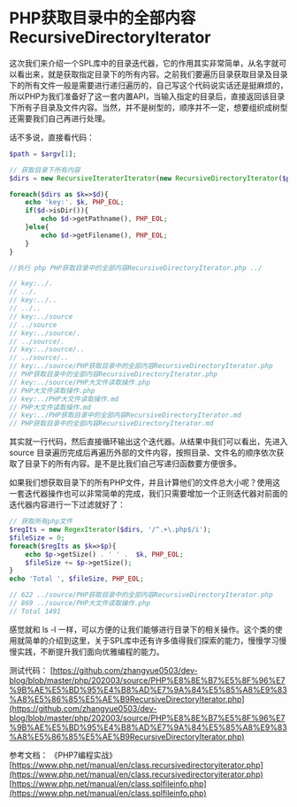 # PHP获取目录中的全部内容RecursiveDirectoryIterator

这次我们来介绍一个SPL库中的目录迭代器，它的作用其实非常简单，从名字就可以看出来，就是获取指定目录下的所有内容。之前我们要遍历目录获取目录及目录下的所有文件一般是需要进行递归遍历的，自己写这个代码说实话还是挺麻烦的，所以PHP为我们准备好了这一套内置API，当输入指定的目录后，直接返回该目录下所有子目录及文件内容。当然，并不是树型的，顺序并不一定，想要组织成树型还需要我们自己再进行处理。

话不多说，直接看代码：

```php
$path = $argv[1];

// 获取目录下所有内容
$dirs = new RecursiveIteratorIterator(new RecursiveDirectoryIterator($path), RecursiveIteratorIterator::SELF_FIRST);

foreach($dirs as $k=>$d){
    echo 'key:'. $k, PHP_EOL;
    if($d->isDir()){
        echo $d->getPathname(), PHP_EOL;
    }else{
        echo $d->getFilename(), PHP_EOL;
    }
}

//执行 php PHP获取目录中的全部内容RecursiveDirectoryIterator.php ../

// key:../.
// ../.
// key:../..
// ../..
// key:../source
// ../source
// key:../source/.
// ../source/.
// key:../source/..
// ../source/..
// key:../source/PHP获取目录中的全部内容RecursiveDirectoryIterator.php
// PHP获取目录中的全部内容RecursiveDirectoryIterator.php
// key:../source/PHP大文件读取操作.php
// PHP大文件读取操作.php
// key:../PHP大文件读取操作.md
// PHP大文件读取操作.md
// key:../PHP获取目录中的全部内容RecursiveDirectoryIterator.md
// PHP获取目录中的全部内容RecursiveDirectoryIterator.md

```

其实就一行代码，然后直接循环输出这个迭代器。从结果中我们可以看出，先进入 source 目录遍历完成后再遍历外部的文件内容，按照目录、文件名的顺序依次获取了目录下的所有内容。是不是比我们自己写递归函数要方便很多。

如果我们想获取目录下的所有PHP文件，并且计算他们的文件总大小呢？使用这一套迭代器操作也可以非常简单的完成，我们只需要增加一个正则迭代器对前面的迭代器内容进行一下过滤就好了：

```php
// 获取所有php文件
$regIts = new RegexIterator($dirs, '/^.+\.php$/i');
$fileSize = 0;
foreach($regIts as $k=>$p){
    echo $p->getSize() . ' ' .  $k, PHP_EOL;
    $fileSize += $p->getSize();
}
echo 'Total ', $fileSize, PHP_EOL;

// 622 ../source/PHP获取目录中的全部内容RecursiveDirectoryIterator.php
// 869 ../source/PHP大文件读取操作.php
// Total 1491
```

感觉就和 ls -l 一样，可以方便的让我们能够进行目录下的相关操作。这个类的使用就简单的介绍到这里，关于SPL库中还有许多值得我们探索的能力，慢慢学习慢慢实践，不断提升我们面向优雅编程的能力。

测试代码：
[https://github.com/zhangyue0503/dev-blog/blob/master/php/202003/source/PHP%E8%8E%B7%E5%8F%96%E7%9B%AE%E5%BD%95%E4%B8%AD%E7%9A%84%E5%85%A8%E9%83%A8%E5%86%85%E5%AE%B9RecursiveDirectoryIterator.php](https://github.com/zhangyue0503/dev-blog/blob/master/php/202003/source/PHP%E8%8E%B7%E5%8F%96%E7%9B%AE%E5%BD%95%E4%B8%AD%E7%9A%84%E5%85%A8%E9%83%A8%E5%86%85%E5%AE%B9RecursiveDirectoryIterator.php)

参考文档：
《PHP7编程实战》
[https://www.php.net/manual/en/class.recursivedirectoryiterator.php](https://www.php.net/manual/en/class.recursivedirectoryiterator.php)
[https://www.php.net/manual/en/class.splfileinfo.php](https://www.php.net/manual/en/class.splfileinfo.php)
